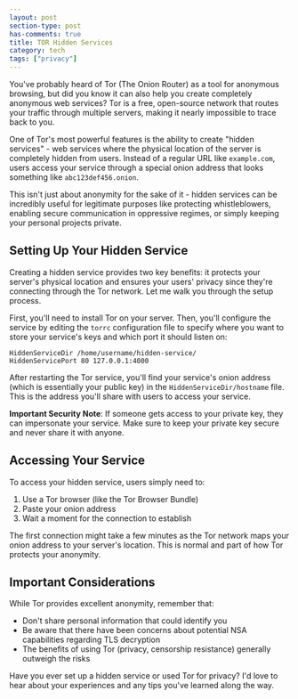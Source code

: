 ```yaml
---
layout: post
section-type: post
has-comments: true
title: TOR Hidden Services
category: tech
tags: ["privacy"]
---
```


You've probably heard of Tor (The Onion Router) as a tool for anonymous
browsing, but did you know it can also help you create completely anonymous web
services? Tor is a free, open-source network that routes your traffic through
multiple servers, making it nearly impossible to trace back to you.

One of Tor's most powerful features is the ability to create "hidden services" -
web services where the physical location of the server is completely hidden from
users. Instead of a regular URL like `example.com`, users access your service
through a special onion address that looks something like `abc123def456.onion`.

This isn't just about anonymity for the sake of it - hidden services can be
incredibly useful for legitimate purposes like protecting whistleblowers,
enabling secure communication in oppressive regimes, or simply keeping your
personal projects private.

## Setting Up Your Hidden Service

Creating a hidden service provides two key benefits: it protects your server's
physical location and ensures your users' privacy since they're connecting
through the Tor network. Let me walk you through the setup process.

First, you'll need to install Tor on your server. Then, you'll configure the
service by editing the `torrc` configuration file to specify where you want to
store your service's keys and which port it should listen on:

```text
HiddenServiceDir /home/username/hidden-service/
HiddenServicePort 80 127.0.0.1:4000
```

After restarting the Tor service, you'll find your service's onion address
(which is essentially your public key) in the `HiddenServiceDir/hostname` file.
This is the address you'll share with users to access your service.

**Important Security Note**: If someone gets access to your private key, they
can impersonate your service. Make sure to keep your private key secure and
never share it with anyone.

## Accessing Your Service

To access your hidden service, users simply need to:

1. Use a Tor browser (like the Tor Browser Bundle)
2. Paste your onion address
3. Wait a moment for the connection to establish

The first connection might take a few minutes as the Tor network maps your onion
address to your server's location. This is normal and part of how Tor protects
your anonymity.

## Important Considerations

While Tor provides excellent anonymity, remember that:

- Don't share personal information that could identify you
- Be aware that there have been concerns about potential NSA capabilities
  regarding TLS decryption
- The benefits of using Tor (privacy, censorship resistance) generally outweigh
  the risks

Have you ever set up a hidden service or used Tor for privacy? I'd love to hear
about your experiences and any tips you've learned along the way.
